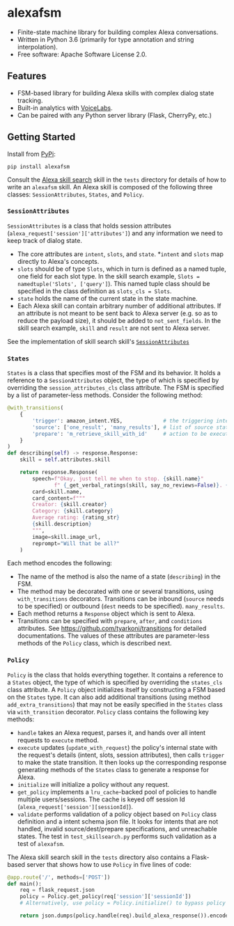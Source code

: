 alexafsm
========

* Finite-state machine library for building complex Alexa conversations.
* Written in Python 3.6 (primarily for type annotation and string interpolation).
* Free software: Apache Software License 2.0.

## Features

* FSM-based library for building Alexa skills with complex dialog state tracking. 
* Built-in analytics with [VoiceLabs](http://voicelabs.co/).
* Can be paired with any Python server library (Flask, CherryPy, etc.)

## Getting Started

Install from [PyPi](https://pypi.python.org/pypi/alexafsm): 

    pip install alexafsm

Consult the [Alexa skill search](https://github.com/allenai/alexafsm/tree/master/tests/skillsearch) skill in the `tests` directory for details of how to 
write an `alexafsm` skill. An Alexa skill is composed of the following three classes: 
`SessionAttributes`, `States`, and `Policy`.

### `SessionAttributes` 

`SessionAttributes` is a class that holds session attributes (`alexa_request['session']['attributes']`)
and any information we need to keep track of dialog state.
* The core attributes are `intent`, `slots`, and `state`. 
*`intent` and `slots` map directly to Alexa's concepts. 
* `slots` should be of type `Slots`, which in turn is defined as a named tuple, one 
field for each slot type. In the skill search example, `Slots = namedtuple('Slots', ['query']`).
This named tuple class should be specified in the class definition as `slots_cls = Slots`.
* `state` holds the name of the current state in the state machine.
* Each Alexa skill can contain arbitrary number of additional attributes. If an attribute is 
not meant to be sent back to Alexa server (e.g. so as to reduce the payload size), it should
be added to `not_sent_fields`. In the skill search example, `skill` and `result` are not sent 
to Alexa server.

See the implementation of skill search skill's [`SessionAttributes`](https://github.com/allenai/alexafsm/blob/master/tests/skillsearch/session_attributes.py)

###  `States` 

`States` is a class that specifies most of the FSM and its behavior. It holds a reference to
a `SessionAttributes` object, the type of which is specified by overriding the 
`session_attributes_cls` class attribute. The FSM is specified by a list of 
parameter-less methods. Consider the following method:

```python
@with_transitions(
    {
        'trigger': amazon_intent.YES,             # the triggering intent
        'source': ['one_result', 'many_results'], # list of source states
        'prepare': 'm_retrieve_skill_with_id'     # action to be executed before transition
    }
)
def describing(self) -> response.Response:
    skill = self.attributes.skill

    return response.Response(
        speech=f"Okay, just tell me when to stop. {skill.name}"
               f" {_get_verbal_ratings(skill, say_no_reviews=False)}. {skill.description}",
        card=skill.name,
        card_content=f"""
        Creator: {skill.creator}
        Category: {skill.category}
        Average rating: {rating_str}
        {skill.description}
        """,
        image=skill.image_url,
        reprompt="Will that be all?"
    )
```

Each method encodes the following:

* The name of the method is also the name of a state (`describing`) in the FSM.
* The method may be decorated with one or several transitions, using `with_transitions`
decorators. Transitions can be inbound (`source` needs to be specified) or outbound (`dest`
needs to be specified). 
 `many_results`. 
* Each method returns a `Response` object which is sent to Alexa. 
* Transitions can be specified with `prepare`, `after`, and `conditions` attributes. See
https://github.com/tyarkoni/transitions for detailed documentations. The values of these
attributes are parameter-less methods of the `Policy` class, which is described next.
      
### `Policy` 

`Policy` is the class that holds everything together. It contains a reference to a `States` 
object, the type of which is specified by overriding the `states_cls` class attribute. A `Policy` 
object initializes itself by constructing a FSM based on the `States` type. It can also add
additional transitions (using method `add_extra_transitions`) that may not be easily specified 
in the `States` class via `with_transition` decorator. `Policy` class contains the following 
key methods:

* `handle` takes an Alexa request, parses it, and hands over all intent requests to `execute` method. 
* `execute` updates (`update_with_request`) the policy's internal state with the request's 
    details (intent, slots, session attributes), then calls `trigger` to make the state transition. 
    It then looks up the corresponding response generating methods of the `States` class to generate
    a response for Alexa.
* `initialize` will initialize a policy without any request.
* `get_policy` implements a `lru_cache`-backed pool of policies to handle multiple 
    users/sessions. The cache is keyed off session Id (`alexa_request['session'][sessionId]`). 
* `validate` performs validation of a policy object based on `Policy` class definition and
    a intent schema json file. It looks for intents that are not handled, invalid 
    source/dest/prepare specifications, and unreachable states. The test in `test_skillsearch.py`
    performs such validation as a test of `alexafsm`.
    
The Alexa skill search skill in the `tests` directory also contains a Flask-based server that shows
how to use `Policy` in five lines of code:


```python
@app.route('/', methods=['POST'])
def main():
    req = flask_request.json
    policy = Policy.get_policy(req['session']['sessionId'])
    # Alternatively, use policy = Policy.initialize() to bypass policy pool

    return json.dumps(policy.handle(req).build_alexa_response()).encode('utf-8')
```

